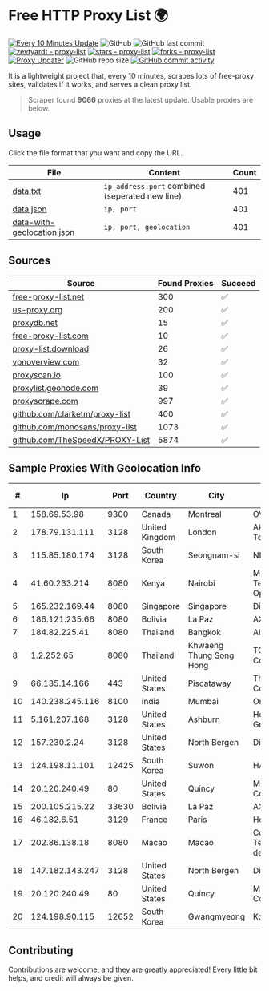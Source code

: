 
# Free HTTP Proxy List 🌍

[![Every 10 Minutes Update](https://github.com/mertguvencli/http-proxy-list/actions/workflows/main.yml/badge.svg?branch=main)](https://github.com/mertguvencli/http-proxy-list/actions/workflows/main.yml)
![GitHub](https://img.shields.io/github/license/mertguvencli/http-proxy-list)
![GitHub last commit](https://img.shields.io/github/last-commit/mertguvencli/http-proxy-list)
[![zevtyardt - proxy-list](https://img.shields.io/static/v1?label=zevtyardt&message=proxy-list&color=blue&logo=github)](https://github.com/zevtyardt/proxy-list "Go to GitHub repo")
[![stars - proxy-list](https://img.shields.io/github/stars/zevtyardt/proxy-list?style=social)](https://github.com/zevtyardt/proxy-list)
[![forks - proxy-list](https://img.shields.io/github/forks/zevtyardt/proxy-list?style=social)](https://github.com/zevtyardt/proxy-list)
[![Proxy Updater](https://github.com/zevtyardt/proxy-list/workflows/Proxy%20Updater/badge.svg)](https://github.com/zevtyardt/proxy-list/actions?query=workflow:"Proxy+Updater")
![GitHub repo size](https://img.shields.io/github/repo-size/zevtyardt/proxy-list)
[![GitHub commit activity](https://img.shields.io/github/commit-activity/m/zevtyardt/proxy-list?logo=commits)](https://github.com/zevtyardt/proxy-list/commits/main)

It is a lightweight project that, every 10 minutes, scrapes lots of free-proxy sites, validates if it works, and serves a clean proxy list.

> Scraper found **9066** proxies at the latest update. Usable proxies are below.

## Usage

Click the file format that you want and copy the URL.

|File|Content|Count|
|----|-------|-----|
|[data.txt](https://raw.githubusercontent.com/mertguvencli/http-proxy-list/main/proxy-list/data.txt)|`ip_address:port` combined (seperated new line)|401|
|[data.json](https://raw.githubusercontent.com/mertguvencli/http-proxy-list/main/proxy-list/data.json)|`ip, port`|401|
|[data-with-geolocation.json](https://raw.githubusercontent.com/mertguvencli/http-proxy-list/main/proxy-list/data-with-geolocation.json)|`ip, port, geolocation`|401|

## Sources

|Source|Found Proxies|Succeed|
|------|-------------|-------|
|[free-proxy-list.net](https://free-proxy-list.net)|300|✅|
|[us-proxy.org](https://www.us-proxy.org)|200|✅|
|[proxydb.net](http://proxydb.net)|15|✅|
|[free-proxy-list.com](https://free-proxy-list.com/?page=&port=&type%5B%5D=http&type%5B%5D=https&up_time=0&search=Search)|10|✅|
|[proxy-list.download](https://www.proxy-list.download/HTTP)|26|✅|
|[vpnoverview.com](https://vpnoverview.com/privacy/anonymous-browsing/free-proxy-servers)|32|✅|
|[proxyscan.io](https://www.proxyscan.io)|100|✅|
|[proxylist.geonode.com](https://proxylist.geonode.com/api/proxy-list?limit=300&page=1&sort_by=lastChecked&sort_type=desc&protocols=http,https)|39|✅|
|[proxyscrape.com](https://api.proxyscrape.com/v2/?request=displayproxies&protocol=http&timeout=10000&country=all&ssl=all&anonymity=all)|997|✅|
|[github.com/clarketm/proxy-list](https://raw.githubusercontent.com/clarketm/proxy-list/master/proxy-list-raw.txt)|400|✅|
|[github.com/monosans/proxy-list](https://raw.githubusercontent.com/monosans/proxy-list/main/proxies/http.txt)|1073|✅|
|[github.com/TheSpeedX/PROXY-List](https://raw.githubusercontent.com/TheSpeedX/PROXY-List/master/http.txt)|5874|✅|


## Sample Proxies With Geolocation Info

|#|Ip|Port|Country|City|Internet Service Provider|
|-|--|----|-------|----|-------------------------|
|1|158.69.53.98|9300|Canada|Montreal|OVH SAS|
|2|178.79.131.111|3128|United Kingdom|London|Akamai Technologies, Inc.|
|3|115.85.180.174|3128|South Korea|Seongnam-si|NBP|
|4|41.60.233.214|8080|Kenya|Nairobi|Maintainer Liquid Telecommunications Operations Limited|
|5|165.232.169.44|8080|Singapore|Singapore|DigitalOcean, LLC|
|6|186.121.235.66|8080|Bolivia|La Paz|AXS Bolivia S. A.|
|7|184.82.225.41|8080|Thailand|Bangkok|AIS-Fibre|
|8|1.2.252.65|8080|Thailand|Khwaeng Thung Song Hong|TOT Public Company Limited|
|9|66.135.14.166|443|United States|Piscataway|The Constant Company, LLC|
|10|140.238.245.116|8100|India|Mumbai|Oracle Corporation|
|11|5.161.207.168|3128|United States|Ashburn|Hetzner Online GmbH|
|12|157.230.2.24|3128|United States|North Bergen|DigitalOcean, LLC|
|13|124.198.11.101|12425|South Korea|Suwon|HAIonNet|
|14|20.120.240.49|80|United States|Quincy|Microsoft Corporation|
|15|200.105.215.22|33630|Bolivia|La Paz|AXS Bolivia S. A.|
|16|46.182.6.51|3129|France|Paris|Hosteur SAS|
|17|202.86.138.18|8080|Macao|Macao|Companhia de Telecomunicacoes de Macau|
|18|147.182.143.247|3128|United States|North Bergen|DigitalOcean, LLC|
|19|20.120.240.49|80|United States|Quincy|Microsoft Corporation|
|20|124.198.90.115|12652|South Korea|Gwangmyeong|Korea Telecom|



## Contributing

Contributions are welcome, and they are greatly appreciated! Every
little bit helps, and credit will always be given.

